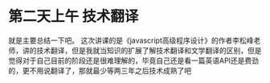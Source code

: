 # 第二天上午  技术翻译

就是主要总结一下吧。
这次讲课的是《javascript高级程序设计》的作者李松峰老师，讲的技术翻译，但是我就当知识的扩展了解技术翻译和文学翻译的区别，但是觉得对于自己目前的阶段还是很难理解的，毕竟自己还是看一篇英语API还是费劲的，更不用说翻译了，那就最少等两三年之后技术成熟了吧